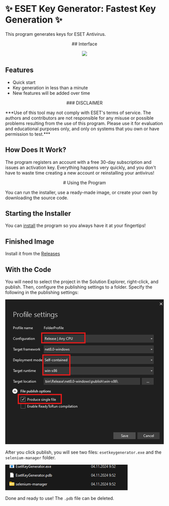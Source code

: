 # ✨ ESET Key Generator: Fastest Key Generation ✨ 

This program generates keys for ESET Antivirus.

<p align="center">
  ## Interface
</p>
<div align="center">
   <img src="https://github.com/FrostUNK/ESET_Key_Generator/readme/demo.gif">
</div>

## Features
- Quick start
- Key generation in less than a minute
- New features will be added over time

<p align="center">
  ### DISCLAIMER
</p>
***Use of this tool may not comply with ESET's terms of service. The authors and contributors are not responsible for any misuse or possible problems resulting from the use of this program. Please use it for evaluation and educational purposes only, and only on systems that you own or have permission to test.***

## How Does It Work?
The program registers an account with a free 30-day subscription and issues an activation key. Everything happens very quickly, and you don't have to waste time creating a new account or reinstalling your antivirus!

<p align="center">
  # Using the Program
</p>
You can run the installer, use a ready-made image, or create your own by downloading the source code.

## Starting the Installer

You can [install](https://github.com/FrostUNK/ESET_Key_Generator/releases/download/Installer/Setup.exe) the program so you always have it at your fingertips!

## Finished Image

Install it from the [Releases](https://github.com/FrostUNK/ESET_Key_Generator/releases/download/v1.0.0/Realese.zip)

## With the Code

You will need to select the project in the Solution Explorer, right-click, and publish. Then, configure the publishing settings to a folder. Specify the following in the publishing settings:

![IMG](readme/settings.png)

After you click publish, you will see two files: `esetkeygenerator.exe` and the `selenium-manager` folder.

![IMG](readme/finishprogram.png)

Done and ready to use! The `.pdb` file can be deleted.

